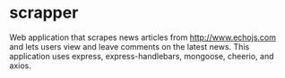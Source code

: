 # scrapper

Web application that scrapes news articles from http://www.echojs.com and lets users view and leave comments on the latest news.  This application uses express, express-handlebars, mongoose, cheerio, and axios.
